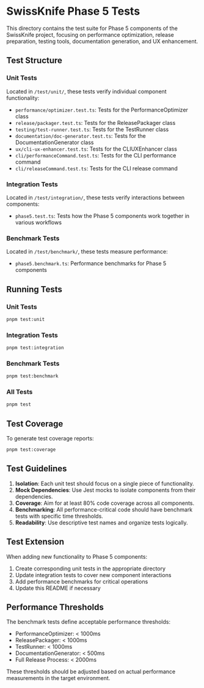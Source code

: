 # SwissKnife Phase 5 Tests

This directory contains the test suite for Phase 5 components of the SwissKnife project, focusing on performance optimization, release preparation, testing tools, documentation generation, and UX enhancement.

## Test Structure

### Unit Tests

Located in `/test/unit/`, these tests verify individual component functionality:

- `performance/optimizer.test.ts`: Tests for the PerformanceOptimizer class
- `release/packager.test.ts`: Tests for the ReleasePackager class
- `testing/test-runner.test.ts`: Tests for the TestRunner class
- `documentation/doc-generator.test.ts`: Tests for the DocumentationGenerator class
- `ux/cli-ux-enhancer.test.ts`: Tests for the CLIUXEnhancer class
- `cli/performanceCommand.test.ts`: Tests for the CLI performance command
- `cli/releaseCommand.test.ts`: Tests for the CLI release command

### Integration Tests

Located in `/test/integration/`, these tests verify interactions between components:

- `phase5.test.ts`: Tests how the Phase 5 components work together in various workflows

### Benchmark Tests

Located in `/test/benchmark/`, these tests measure performance:

- `phase5.benchmark.ts`: Performance benchmarks for Phase 5 components

## Running Tests

### Unit Tests

```bash
pnpm test:unit
```

### Integration Tests

```bash
pnpm test:integration
```

### Benchmark Tests

```bash
pnpm test:benchmark
```

### All Tests

```bash
pnpm test
```

## Test Coverage

To generate test coverage reports:

```bash
pnpm test:coverage
```

## Test Guidelines

1. **Isolation**: Each unit test should focus on a single piece of functionality.
2. **Mock Dependencies**: Use Jest mocks to isolate components from their dependencies.
3. **Coverage**: Aim for at least 80% code coverage across all components.
4. **Benchmarking**: All performance-critical code should have benchmark tests with specific time thresholds.
5. **Readability**: Use descriptive test names and organize tests logically.

## Test Extension

When adding new functionality to Phase 5 components:

1. Create corresponding unit tests in the appropriate directory
2. Update integration tests to cover new component interactions
3. Add performance benchmarks for critical operations
4. Update this README if necessary

## Performance Thresholds

The benchmark tests define acceptable performance thresholds:

- PerformanceOptimizer: < 1000ms
- ReleasePackager: < 1000ms
- TestRunner: < 1000ms
- DocumentationGenerator: < 500ms
- Full Release Process: < 2000ms

These thresholds should be adjusted based on actual performance measurements in the target environment.
